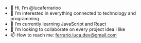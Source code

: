 - 👋 Hi, I’m @lucaferrarioo
- 👀 I’m interested in everything connected to technology and programming
- 🌱 I’m currently learning JavaScript and React
- 💞️ I’m looking to collaborate on every project idea i like
- 📫 How to reach me: ferrario.luca.dev@gmail.com

<!---
lucaferrarioo/lucaferrarioo is a ✨ special ✨ repository because its `README.md` (this file) appears on your GitHub profile.
You can click the Preview link to take a look at your changes.
--->
